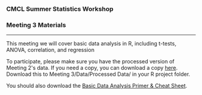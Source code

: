 
### CMCL Summer Statistics Workshop

### Meeting 3 Materials

------------------------------------------------------------------------

This meeting we will cover basic data analysis in R, including t-tests, ANOVA, correlation, and regression

To participate, please make sure you have the processed version of Meeting 2's data. If you need a copy, you can download a copy [here](https://github.com/dconroybeam/SummerStats2025/blob/main/Meeting%203/Meeting%202%20Data%20PROCESSED.csv).
Download this to Meeting 3/Data/Processed Data/ in your R project folder.

You should also download the [Basic Data Analysis Primer & Cheat Sheet](https://github.com/dconroybeam/SummerStats2025/blob/main/Meeting%203/Data-Analysis-Primer.pdf).
